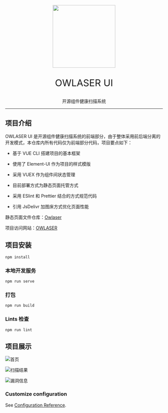 <p align="center">
<img src="https://cdn.jsdelivr.net/gh/tyrone-wu/PicRepo/o-logo.png"/ width="200px">

</p>

<p align="center" style="font-size:30px">
OWLASER  UI
</p>

<p align="center">
开源组件健康扫描系统
</p>

---

## 项目介绍

OWLASER UI 是开源组件健康扫描系统的前端部分，由于整体采用前后端分离的开发模式，本仓库内所有代码仅为前端部分代码，项目要点如下：

- 基于 VUE CLI 搭建项目的基本框架

- 使用了 Element-UI 作为项目的样式模版

- 采用 VUEX 作为组件间状态管理

- 目前部署方式为静态页面托管方式

- 采用 ESlint 和 Prettier 结合的方式规范代码

- 引用 JsDelivr 加图床方式优化页面性能

静态页面文件仓库：[Owlaser](https://github.com/Tyrone-Wu/Owlaser)

项目访问网站：[OWLASER](http://jveuzt.coding-pages.com)

## 项目安装

```
npm install
```

### 本地开发服务

```
npm run serve
```

### 打包

```
npm run build
```

### Lints 检查

```
npm run lint
```

## 项目展示

![首页](https://cdn.jsdelivr.net/gh/tyrone-wu/PicRepo/o-home.png)

![扫描结果](https://cdn.jsdelivr.net/gh/tyrone-wu/PicRepo/o-result.png)

![漏洞信息](https://cdn.jsdelivr.net/gh/tyrone-wu/PicRepo/o-secur.png)

### Customize configuration

See [Configuration Reference](https://cli.vuejs.org/config/).
